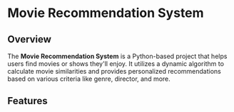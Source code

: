 # Movie Recommendation System

## Overview
The **Movie Recommendation System** is a Python-based project that helps users find movies or shows they'll enjoy. It utilizes a dynamic algorithm to calculate movie similarities and provides personalized recommendations based on various criteria like genre, director, and more. 

## Features
